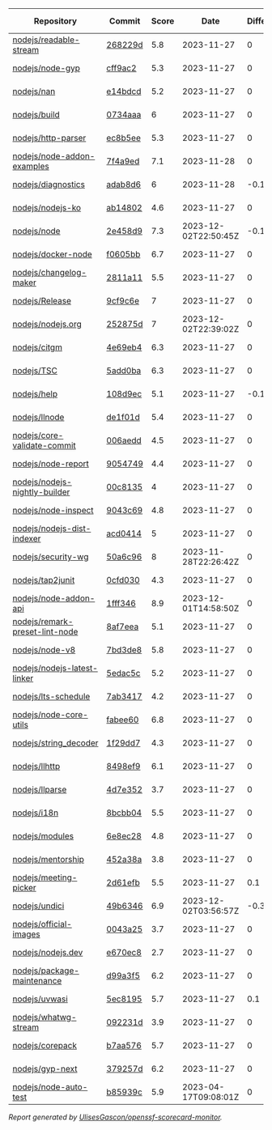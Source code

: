 <!-- OPENSSF-SCORECARD-MONITOR:START -->

| Repository | Commit | Score | Date | Difference | Report Link |
| -- | -- | -- | -- | -- | -- |
| [nodejs/readable-stream](https://github.com/nodejs/readable-stream) | [268229d](https://github.com/nodejs/readable-stream/commit/268229d67620d092ea4d64de5416f55997eadbaa) | 5.8 | 2023-11-27 | 0 | [Full Report](https://deps.dev/project/github/nodejs%2Freadable-stream) |
| [nodejs/node-gyp](https://github.com/nodejs/node-gyp) | [cff9ac2](https://github.com/nodejs/node-gyp/commit/cff9ac2c3083769a383e00bc60b91562f03116e3) | 5.3 | 2023-11-27 | 0 | [Full Report](https://deps.dev/project/github/nodejs%2Fnode-gyp) |
| [nodejs/nan](https://github.com/nodejs/nan) | [e14bdcd](https://github.com/nodejs/nan/commit/e14bdcd1f72d62bca1d541b66da43130384ec213) | 5.2 | 2023-11-27 | 0 | [Full Report](https://deps.dev/project/github/nodejs%2Fnan) |
| [nodejs/build](https://github.com/nodejs/build) | [0734aaa](https://github.com/nodejs/build/commit/0734aaac357b1cff2965638b1b6e92afc86592e5) | 6 | 2023-11-27 | 0 | [Full Report](https://deps.dev/project/github/nodejs%2Fbuild) |
| [nodejs/http-parser](https://github.com/nodejs/http-parser) | [ec8b5ee](https://github.com/nodejs/http-parser/commit/ec8b5ee63f0e51191ea43bb0c6eac7bfbff3141d) | 5.3 | 2023-11-27 | 0 | [Full Report](https://deps.dev/project/github/nodejs%2Fhttp-parser) |
| [nodejs/node-addon-examples](https://github.com/nodejs/node-addon-examples) | [7f4a9ed](https://github.com/nodejs/node-addon-examples/commit/7f4a9ed91bbecb84e39f4bc8030247ce5116ddf8) | 7.1 | 2023-11-28 | 0 | [Full Report](https://deps.dev/project/github/nodejs%2Fnode-addon-examples) |
| [nodejs/diagnostics](https://github.com/nodejs/diagnostics) | [adab8d6](https://github.com/nodejs/diagnostics/commit/adab8d62aca9e47928570c29e7e5908a0f825039) | 6 | 2023-11-28 | -0.1 | [Full Report](https://deps.dev/project/github/nodejs%2Fdiagnostics) |
| [nodejs/nodejs-ko](https://github.com/nodejs/nodejs-ko) | [ab14802](https://github.com/nodejs/nodejs-ko/commit/ab14802dc2e7288bdc4353a24176dce2f4ba9dff) | 4.6 | 2023-11-27 | 0 | [Full Report](https://deps.dev/project/github/nodejs%2Fnodejs-ko) |
| [nodejs/node](https://github.com/nodejs/node) | [2e458d9](https://github.com/nodejs/node/commit/2e458d973638d01fcb6a0d7d611e0120a94f4d35) | 7.3 | 2023-12-02T22:50:45Z | -0.1 | [Full Report](https://deps.dev/project/github/nodejs%2Fnode) |
| [nodejs/docker-node](https://github.com/nodejs/docker-node) | [f0605bb](https://github.com/nodejs/docker-node/commit/f0605bb5c45081b432e47e70120bfe69ff5f67a1) | 6.7 | 2023-11-27 | 0 | [Full Report](https://deps.dev/project/github/nodejs%2Fdocker-node) |
| [nodejs/changelog-maker](https://github.com/nodejs/changelog-maker) | [2811a11](https://github.com/nodejs/changelog-maker/commit/2811a118b1a191f1afa5237124e7af9629a41633) | 5.5 | 2023-11-27 | 0 | [Full Report](https://deps.dev/project/github/nodejs%2Fchangelog-maker) |
| [nodejs/Release](https://github.com/nodejs/Release) | [9cf9c6e](https://github.com/nodejs/Release/commit/9cf9c6ed8178e88c74dfa1921a793701e1d162c4) | 7 | 2023-11-27 | 0 | [Full Report](https://deps.dev/project/github/nodejs%2Frelease) |
| [nodejs/nodejs.org](https://github.com/nodejs/nodejs.org) | [252875d](https://github.com/nodejs/nodejs.org/commit/252875d3a2939495c0df577d1c688889f94621f5) | 7 | 2023-12-02T22:39:02Z | 0 | [Full Report](https://deps.dev/project/github/nodejs%2Fnodejs.org) |
| [nodejs/citgm](https://github.com/nodejs/citgm) | [4e69eb4](https://github.com/nodejs/citgm/commit/4e69eb4b4490da2a8191a630a390074ff543eea8) | 6.3 | 2023-11-27 | 0 | [Full Report](https://deps.dev/project/github/nodejs%2Fcitgm) |
| [nodejs/TSC](https://github.com/nodejs/TSC) | [5add0ba](https://github.com/nodejs/TSC/commit/5add0bafd958f99e86208507dea3d6164271e0b1) | 6.3 | 2023-11-27 | 0 | [Full Report](https://deps.dev/project/github/nodejs%2Ftsc) |
| [nodejs/help](https://github.com/nodejs/help) | [108d9ec](https://github.com/nodejs/help/commit/108d9ece9bc81495e18b76997dfb1322048a7045) | 5.1 | 2023-11-27 | -0.1 | [Full Report](https://deps.dev/project/github/nodejs%2Fhelp) |
| [nodejs/llnode](https://github.com/nodejs/llnode) | [de1f01d](https://github.com/nodejs/llnode/commit/de1f01d70a5c58111dd873d340f898023e4e8fe6) | 5.4 | 2023-11-27 | 0 | [Full Report](https://deps.dev/project/github/nodejs%2Fllnode) |
| [nodejs/core-validate-commit](https://github.com/nodejs/core-validate-commit) | [006aedd](https://github.com/nodejs/core-validate-commit/commit/006aedd1c889ebfacdf2c346efd6e6a572cbc5e0) | 4.5 | 2023-11-27 | 0 | [Full Report](https://deps.dev/project/github/nodejs%2Fcore-validate-commit) |
| [nodejs/node-report](https://github.com/nodejs/node-report) | [9054749](https://github.com/nodejs/node-report/commit/90547492f5da29948b00a19b13490b2ebe2c0cd6) | 4.4 | 2023-11-27 | 0 | [Full Report](https://deps.dev/project/github/nodejs%2Fnode-report) |
| [nodejs/nodejs-nightly-builder](https://github.com/nodejs/nodejs-nightly-builder) | [00c8135](https://github.com/nodejs/nodejs-nightly-builder/commit/00c8135102b0e272ed1d8950845a5412cc9bc237) | 4 | 2023-11-27 | 0 | [Full Report](https://deps.dev/project/github/nodejs%2Fnodejs-nightly-builder) |
| [nodejs/node-inspect](https://github.com/nodejs/node-inspect) | [9043c69](https://github.com/nodejs/node-inspect/commit/9043c6986822cf499829c079f9a7debf0a95403f) | 4.8 | 2023-11-27 | 0 | [Full Report](https://deps.dev/project/github/nodejs%2Fnode-inspect) |
| [nodejs/nodejs-dist-indexer](https://github.com/nodejs/nodejs-dist-indexer) | [acd0414](https://github.com/nodejs/nodejs-dist-indexer/commit/acd041445426b1019d40a0ef8897f9f4659b1c6d) | 5 | 2023-11-27 | 0 | [Full Report](https://deps.dev/project/github/nodejs%2Fnodejs-dist-indexer) |
| [nodejs/security-wg](https://github.com/nodejs/security-wg) | [50a6c96](https://github.com/nodejs/security-wg/commit/50a6c969bdac80433358a4f978be29b94bf610ce) | 8 | 2023-11-28T22:26:42Z | 0 | [Full Report](https://deps.dev/project/github/nodejs%2Fsecurity-wg) |
| [nodejs/tap2junit](https://github.com/nodejs/tap2junit) | [0cfd030](https://github.com/nodejs/tap2junit/commit/0cfd0301af2f5fa10d41bda0e101e915bd24a5cf) | 4.3 | 2023-11-27 | 0 | [Full Report](https://deps.dev/project/github/nodejs%2Ftap2junit) |
| [nodejs/node-addon-api](https://github.com/nodejs/node-addon-api) | [1fff346](https://github.com/nodejs/node-addon-api/commit/1fff346fa69269c78b68078de9e9619290829dda) | 8.9 | 2023-12-01T14:58:50Z | 0 | [Full Report](https://deps.dev/project/github/nodejs%2Fnode-addon-api) |
| [nodejs/remark-preset-lint-node](https://github.com/nodejs/remark-preset-lint-node) | [8af7eea](https://github.com/nodejs/remark-preset-lint-node/commit/8af7eeab8f5f3ddd3ec5711ba619166fbc39f9c3) | 5.1 | 2023-11-27 | 0 | [Full Report](https://deps.dev/project/github/nodejs%2Fremark-preset-lint-node) |
| [nodejs/node-v8](https://github.com/nodejs/node-v8) | [7bd3de8](https://github.com/nodejs/node-v8/commit/7bd3de874e9304f445ce349300575562698dfcd9) | 5.8 | 2023-11-27 | 0 | [Full Report](https://deps.dev/project/github/nodejs%2Fnode-v8) |
| [nodejs/nodejs-latest-linker](https://github.com/nodejs/nodejs-latest-linker) | [5edac5c](https://github.com/nodejs/nodejs-latest-linker/commit/5edac5c47c6b3f619bff3e51996dd18796f92c71) | 5.2 | 2023-11-27 | 0 | [Full Report](https://deps.dev/project/github/nodejs%2Fnodejs-latest-linker) |
| [nodejs/lts-schedule](https://github.com/nodejs/lts-schedule) | [7ab3417](https://github.com/nodejs/lts-schedule/commit/7ab3417749715bd6665eb840da54a5bea696ecc0) | 4.2 | 2023-11-27 | 0 | [Full Report](https://deps.dev/project/github/nodejs%2Flts-schedule) |
| [nodejs/node-core-utils](https://github.com/nodejs/node-core-utils) | [fabee60](https://github.com/nodejs/node-core-utils/commit/fabee60bee872090fd21ab33481927feaa679a87) | 6.8 | 2023-11-27 | 0 | [Full Report](https://deps.dev/project/github/nodejs%2Fnode-core-utils) |
| [nodejs/string_decoder](https://github.com/nodejs/string_decoder) | [1f29dd7](https://github.com/nodejs/string_decoder/commit/1f29dd715a6c829da89e869af7dafc231c20ed9f) | 4.3 | 2023-11-27 | 0 | [Full Report](https://deps.dev/project/github/nodejs%2Fstring_decoder) |
| [nodejs/llhttp](https://github.com/nodejs/llhttp) | [8498ef9](https://github.com/nodejs/llhttp/commit/8498ef9d8b0e9539c8c331cf59213529287789e1) | 6.1 | 2023-11-27 | 0 | [Full Report](https://deps.dev/project/github/nodejs%2Fllhttp) |
| [nodejs/llparse](https://github.com/nodejs/llparse) | [4d7e352](https://github.com/nodejs/llparse/commit/4d7e35267870b576f41112f6f720f4a1009b10b8) | 3.7 | 2023-11-27 | 0 | [Full Report](https://deps.dev/project/github/nodejs%2Fllparse) |
| [nodejs/i18n](https://github.com/nodejs/i18n) | [8bcbb04](https://github.com/nodejs/i18n/commit/8bcbb04a212b5ea65ba362407d1c65a3aaefc392) | 5.5 | 2023-11-27 | 0 | [Full Report](https://deps.dev/project/github/nodejs%2Fi18n) |
| [nodejs/modules](https://github.com/nodejs/modules) | [6e8ec28](https://github.com/nodejs/modules/commit/6e8ec28d20993ed8a7815c82255471ac628f2c3d) | 4.8 | 2023-11-27 | 0 | [Full Report](https://deps.dev/project/github/nodejs%2Fmodules) |
| [nodejs/mentorship](https://github.com/nodejs/mentorship) | [452a38a](https://github.com/nodejs/mentorship/commit/452a38aec26bb4d9256b2dcde79c51ffd44cd2b7) | 3.8 | 2023-11-27 | 0 | [Full Report](https://deps.dev/project/github/nodejs%2Fmentorship) |
| [nodejs/meeting-picker](https://github.com/nodejs/meeting-picker) | [2d61efb](https://github.com/nodejs/meeting-picker/commit/2d61efb7a1ce8f475e03500a9af3fb3d6a309108) | 5.5 | 2023-11-27 | 0.1 | [Full Report](https://deps.dev/project/github/nodejs%2Fmeeting-picker) |
| [nodejs/undici](https://github.com/nodejs/undici) | [49b6346](https://github.com/nodejs/undici/commit/49b63463639ada3d9bac347320ec0ca9f81b5804) | 6.9 | 2023-12-02T03:56:57Z | -0.3 | [Full Report](https://deps.dev/project/github/nodejs%2Fundici) |
| [nodejs/official-images](https://github.com/nodejs/official-images) | [0043a25](https://github.com/nodejs/official-images/commit/0043a2597f764b1c0374abd06c57d496d6cc8ffd) | 3.7 | 2023-11-27 | 0 | [Full Report](https://deps.dev/project/github/nodejs%2Fofficial-images) |
| [nodejs/nodejs.dev](https://github.com/nodejs/nodejs.dev) | [e670ec8](https://github.com/nodejs/nodejs.dev/commit/e670ec88c82119ed3141d97e24a2e98630a304c9) | 2.7 | 2023-11-27 | 0 | [Full Report](https://deps.dev/project/github/nodejs%2Fnodejs.dev) |
| [nodejs/package-maintenance](https://github.com/nodejs/package-maintenance) | [d99a3f5](https://github.com/nodejs/package-maintenance/commit/d99a3f53df29dd7a98f27d04505d3e1ec28b3284) | 6.2 | 2023-11-27 | 0 | [Full Report](https://deps.dev/project/github/nodejs%2Fpackage-maintenance) |
| [nodejs/uvwasi](https://github.com/nodejs/uvwasi) | [5ec8195](https://github.com/nodejs/uvwasi/commit/5ec8195e73f7de48a388591894812dea8aebb4b9) | 5.7 | 2023-11-27 | 0.1 | [Full Report](https://deps.dev/project/github/nodejs%2Fuvwasi) |
| [nodejs/whatwg-stream](https://github.com/nodejs/whatwg-stream) | [092231d](https://github.com/nodejs/whatwg-stream/commit/092231da3ade919daef9b23ea4e0ed7c9a7dea80) | 3.9 | 2023-11-27 | 0 | [Full Report](https://deps.dev/project/github/nodejs%2Fwhatwg-stream) |
| [nodejs/corepack](https://github.com/nodejs/corepack) | [b7aa576](https://github.com/nodejs/corepack/commit/b7aa57644c490f8700834721ab0a70d093264b22) | 5.7 | 2023-11-27 | 0 | [Full Report](https://deps.dev/project/github/nodejs%2Fcorepack) |
| [nodejs/gyp-next](https://github.com/nodejs/gyp-next) | [379257d](https://github.com/nodejs/gyp-next/commit/379257d4eb433096fa8a77b5ffc9971b0fd23af1) | 6.2 | 2023-11-27 | 0 | [Full Report](https://deps.dev/project/github/nodejs%2Fgyp-next) |
| [nodejs/node-auto-test](https://github.com/nodejs/node-auto-test) | [b85939c](https://github.com/nodejs/node-auto-test/commit/b85939c0dc88670c1d3fbed36b5aba01e2c3f4c7) | 5.9 | 2023-04-17T09:08:01Z | 0 | [Full Report](https://deps.dev/project/github/nodejs%2Fnode-auto-test) |

_Report generated by [UlisesGascon/openssf-scorecard-monitor](https://github.com/UlisesGascon/openssf-scorecard-monitor)._
<!-- OPENSSF-SCORECARD-MONITOR:END -->